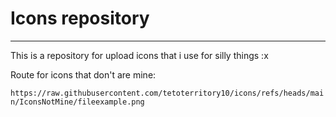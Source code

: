 # Icons repository
<hr>
This is a repository for upload icons that i use for silly things :x

Route for icons that don't are mine: 

```https://raw.githubusercontent.com/tetoterritory10/icons/refs/heads/main/IconsNotMine/fileexample.png```
